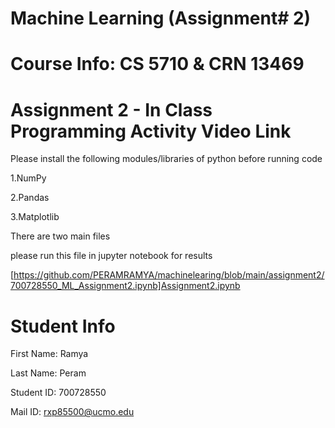 # Machine Learning (Assignment# 2)
# Course Info: CS 5710 & CRN 13469
# Assignment 2 - In Class Programming Activity Video Link
Please install the following modules/libraries of python before running code

1.NumPy

2.Pandas

3.Matplotlib

There are two main files

please run this file in jupyter notebook for results

[https://github.com/PERAMRAMYA/machinelearing/blob/main/assignment2/700728550_ML_Assignment2.ipynb]Assignment2.ipynb
# Student Info

First Name: Ramya

Last Name: Peram

Student ID: 700728550

Mail ID: rxp85500@ucmo.edu
